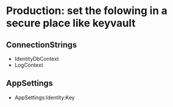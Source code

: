 # Production: set the folowing in a secure place like keyvault

## ConnectionStrings

- IdentityDbContext
- LogContext

## AppSettings

- AppSettings:Identity:Key
